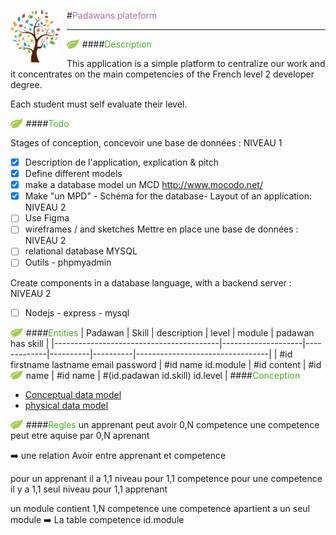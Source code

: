 <img src="assets/images/life-skills.png"
     alt=""
     style="float:left;margin-right: 10px; width:80px" />
#<span style="color:#AE70AC">Padawans plateform</span>

---

<img src="assets/images/feuille.png"
     alt=""
     style="float:left;margin-right: 0.3rem; width:20px" />
####<span style="color:#44AF1F">Description</span>

This application is a simple platform to centralize our work and it concentrates on the main competencies of the French level 2 developer degree.

Each student must self evaluate their level.

<img src="assets/images/feuille.png"
     alt=""
     style="float:left;margin-right: 0.3rem; width:20px" />
  ####<span style="color:#44AF1F">Todo</span>

Stages of conception, concevoir une base de données : NIVEAU 1

- [x] Description de l'application, explication & pitch
- [x] Define different models
- [x] make a database model un MCD http://www.mocodo.net/
- [x] Make "un MPD" - Schéma for the database-
      Layout of an application: NIVEAU 2
- [ ] Use Figma
- [ ] wireframes / and sketches
      Mettre en place une base de données : NIVEAU 2
- [ ] relational database MYSQL
- [ ] Outils - phpmyadmin

Create components in a database language, with a backend server : NIVEAU 2

- [ ] Nodejs - express - mysql

<img src="assets/images/feuille.png"
     alt=""
     style="float:left;margin-right: 0.3rem; width:20px" /> ####<span style="color:#44AF1F">Entities</span>
| Padawan | Skill | description | level | module | padawan has skill |
|-----------------------------------------|--------------------|-------------|----------|----------|---------------------------------|
| #id firstname lastname email password | #id name id.module | #id content | #id name | #id name | #(id.padawan id.skill) id.level |
<img src="assets/images/feuille.png"
     alt=""
     style="float:left;margin-right: 0.3rem; width:20px" />
 ####<span style="color:#44AF1F">Conception
</span>

- [Conceptual data model](/assets/conception/)
- [physical data model
  ](assets/conception/mpd.png)

<img src="assets/images/feuille.png"
     alt=""
     style="float:left;margin-right: 0.3rem; width:20px" />
 ####<span style="color:#44AF1F">Regles</span>
un apprenant peut avoir 0,N competence
une competence peut etre aquise par 0,N aprenant

:arrow_right: une relation Avoir entre apprenant et competence

pour un apprenant il a 1,1 niveau pour 1,1 competence
pour une competence il y a 1,1 seul niveau pour 1,1 apprenant

un module contient 1,N competence
une competence apartient a un seul module
:arrow_right: La table competence id.module
